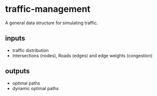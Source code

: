 # traffic-management
 
A general data structure for simulating traffic.

   
## inputs
- traffic distribution
- Intersections (nodes), Roads (edges) and edge weights (congestion)

## outputs
- optimal paths
- dynamic optimal paths
